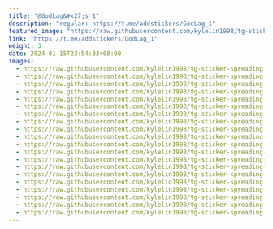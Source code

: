 ```yaml
---
title: "@GodLag&#x27;s_1"
description: "regular: https://t.me/addstickers/GodLag_1"
featured_image: "https://raw.githubusercontent.com/kylelin1998/tg-sticker-spreading-worldwide-images/main/img/64782d1e-6966-405b-95f6-dfbf25789f5b.jpg"
link: "https://t.me/addstickers/GodLag_1"
weight: 3
date: 2024-01-15T23:54:33+08:00
images:
  - https://raw.githubusercontent.com/kylelin1998/tg-sticker-spreading-worldwide-images/main/img/64782d1e-6966-405b-95f6-dfbf25789f5b.jpg
  - https://raw.githubusercontent.com/kylelin1998/tg-sticker-spreading-worldwide-images/main/img/c4546257-e694-473e-8a14-e8fae5ef1870.jpg
  - https://raw.githubusercontent.com/kylelin1998/tg-sticker-spreading-worldwide-images/main/img/c3069089-f691-4449-866b-60bcbd845aaf.jpg
  - https://raw.githubusercontent.com/kylelin1998/tg-sticker-spreading-worldwide-images/main/img/d8a2a089-7c47-4fb3-9f1b-544362347b5c.jpg
  - https://raw.githubusercontent.com/kylelin1998/tg-sticker-spreading-worldwide-images/main/img/82049d0f-c78d-402c-b3cb-f7b8b02169c4.jpg
  - https://raw.githubusercontent.com/kylelin1998/tg-sticker-spreading-worldwide-images/main/img/a657c979-bfb1-40bc-b1b4-688b6a0037e7.jpg
  - https://raw.githubusercontent.com/kylelin1998/tg-sticker-spreading-worldwide-images/main/img/7f950b94-4085-46c4-af6d-8a06b120c744.jpg
  - https://raw.githubusercontent.com/kylelin1998/tg-sticker-spreading-worldwide-images/main/img/4b6f0f0e-e7b8-4778-99a0-b6f2cb86fc65.jpg
  - https://raw.githubusercontent.com/kylelin1998/tg-sticker-spreading-worldwide-images/main/img/ac7d6a71-7a70-4030-9918-add9553025c1.jpg
  - https://raw.githubusercontent.com/kylelin1998/tg-sticker-spreading-worldwide-images/main/img/31cd0446-6158-4fe9-9730-662377c498db.jpg
  - https://raw.githubusercontent.com/kylelin1998/tg-sticker-spreading-worldwide-images/main/img/7a79ca63-26e4-4701-88b4-e420093ab9d6.jpg
  - https://raw.githubusercontent.com/kylelin1998/tg-sticker-spreading-worldwide-images/main/img/c22349b0-89e7-4b22-819e-838a84575a97.jpg
  - https://raw.githubusercontent.com/kylelin1998/tg-sticker-spreading-worldwide-images/main/img/52633372-47db-47c4-ab14-977c945b577e.jpg
  - https://raw.githubusercontent.com/kylelin1998/tg-sticker-spreading-worldwide-images/main/img/9ec83658-0787-4b32-ad85-a4ba2d15f14f.jpg
  - https://raw.githubusercontent.com/kylelin1998/tg-sticker-spreading-worldwide-images/main/img/b10c318f-e84a-47b7-bbb6-d1c9d765499b.jpg
  - https://raw.githubusercontent.com/kylelin1998/tg-sticker-spreading-worldwide-images/main/img/dec963b8-2dce-476c-bcf2-10b3fd000e9c.jpg
  - https://raw.githubusercontent.com/kylelin1998/tg-sticker-spreading-worldwide-images/main/img/04b794da-7e84-4a93-ad2d-e9e5e08e01cb.jpg
  - https://raw.githubusercontent.com/kylelin1998/tg-sticker-spreading-worldwide-images/main/img/101cc706-1ffc-4685-9e27-45ff7e5fdec5.jpg
  - https://raw.githubusercontent.com/kylelin1998/tg-sticker-spreading-worldwide-images/main/img/82e9b4b0-37dd-400c-8368-9153232a5f47.jpg
  - https://raw.githubusercontent.com/kylelin1998/tg-sticker-spreading-worldwide-images/main/img/883bfa2e-53ad-4052-a40c-d5010006d6c9.jpg
---
```

